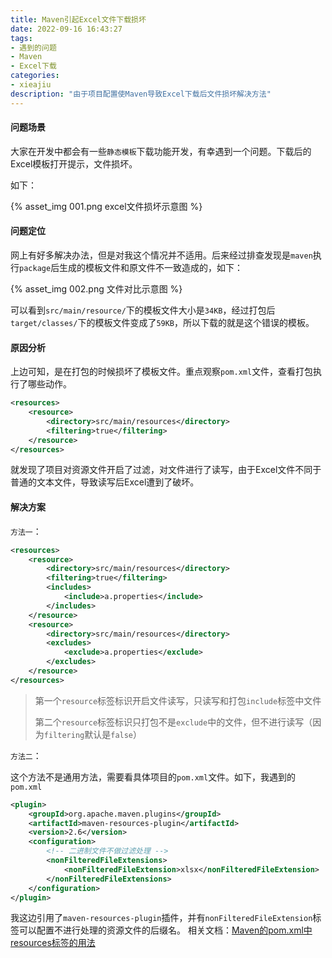 ```yaml
---
title: Maven引起Excel文件下载损坏
date: 2022-09-16 16:43:27
tags:
- 遇到的问题
- Maven
- Excel下载
categories:
- xieajiu
description: "由于项目配置使Maven导致Excel下载后文件损坏解决方法"
---
```

#### 问题场景

大家在开发中都会有一些`静态模板`下载功能开发，有幸遇到一个问题。下载后的Excel模板打开提示，文件损坏。

如下：

{% asset_img 001.png excel文件损坏示意图 %}

#### 问题定位

网上有好多解决办法，但是对我这个情况并不适用。后来经过排查发现是`maven`执行`package`后生成的模板文件和原文件不一致造成的，如下：

{% asset_img 002.png 文件对比示意图 %}

可以看到`src/main/resource/`下的模板文件大小是`34KB`，经过打包后`target/classes/`下的模板文件变成了`59KB`，所以下载的就是这个错误的模板。

#### 原因分析

上边可知，是在打包的时候损坏了模板文件。重点观察`pom.xml`文件，查看打包执行了哪些动作。

```xml
<resources>
    <resource>
        <directory>src/main/resources</directory>
        <filtering>true</filtering>
    </resource>
</resources>
```

就发现了项目对资源文件开启了过滤，对文件进行了读写，由于Excel文件不同于普通的文本文件，导致读写后Excel遭到了破坏。

#### 解决方案

`方法一`：

```xml
<resources>
    <resource>
        <directory>src/main/resources</directory>
        <filtering>true</filtering>
        <includes>
            <include>a.properties</include>
        </includes>
    </resource>
    <resource>
        <directory>src/main/resources</directory>
        <excludes>
            <exclude>a.properties</exclude>
        </excludes>
    </resource>
</resources>
```

> 第一个`resource`标签标识开启文件读写，只读写和打包`include`标签中文件
>
> 第二个`resource`标签标识只打包不是`exclude`中的文件，但不进行读写（因为`filtering`默认是`false`）

`方法二`：

这个方法不是通用方法，需要看具体项目的`pom.xml`文件。如下，我遇到的`pom.xml`

```xml
<plugin>
    <groupId>org.apache.maven.plugins</groupId>
    <artifactId>maven-resources-plugin</artifactId>
    <version>2.6</version>
    <configuration>
        <!-- 二进制文件不做过滤处理 -->
        <nonFilteredFileExtensions>
            <nonFilteredFileExtension>xlsx</nonFilteredFileExtension>
        </nonFilteredFileExtensions>
    </configuration>
</plugin>
```

我这边引用了`maven-resources-plugin`插件，并有`nonFilteredFileExtension`标签可以配置不进行处理的资源文件的后缀名。
相关文档：[Maven的pom.xml中resources标签的用法](https://blog.csdn.net/wenonepiece/article/details/112721380)
